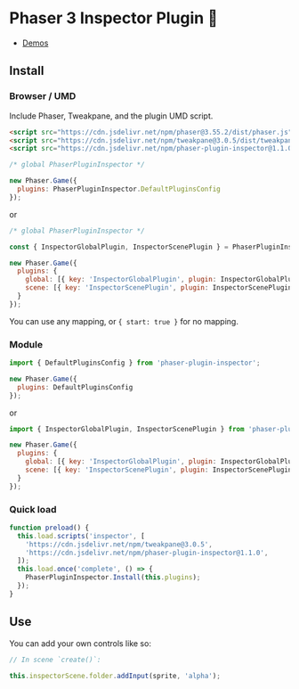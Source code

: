 Phaser 3 Inspector Plugin 🧐
=========================

- [Demos](http://phaser-plugin-inspector.surge.sh/index.html?dir=games/)

Install
-------

### Browser / UMD

Include Phaser, Tweakpane, and the plugin UMD script. 

```html
<script src="https://cdn.jsdelivr.net/npm/phaser@3.55.2/dist/phaser.js"></script>
<script src="https://cdn.jsdelivr.net/npm/tweakpane@3.0.5/dist/tweakpane.js"></script>
<script src="https://cdn.jsdelivr.net/npm/phaser-plugin-inspector@1.1.0/dist/phaser-plugin-inspector.umd.js"></script>
```

```js
/* global PhaserPluginInspector */

new Phaser.Game({
  plugins: PhaserPluginInspector.DefaultPluginsConfig
});
```

or

```js
/* global PhaserPluginInspector */

const { InspectorGlobalPlugin, InspectorScenePlugin } = PhaserPluginInspector;

new Phaser.Game({
  plugins: {
    global: [{ key: 'InspectorGlobalPlugin', plugin: InspectorGlobalPlugin, mapping: 'inspectorGame' }],
    scene: [{ key: 'InspectorScenePlugin', plugin: InspectorScenePlugin, mapping: 'inspectorScene' }]
  }
});
```

You can use any mapping, or `{ start: true }` for no mapping.

### Module

```js
import { DefaultPluginsConfig } from 'phaser-plugin-inspector';

new Phaser.Game({
  plugins: DefaultPluginsConfig
});
```

or

```js
import { InspectorGlobalPlugin, InspectorScenePlugin } from 'phaser-plugin-inspector';

new Phaser.Game({
  plugins: {
    global: [{ key: 'InspectorGlobalPlugin', plugin: InspectorGlobalPlugin, mapping: 'inspectorGame' }],
    scene: [{ key: 'InspectorScenePlugin', plugin: InspectorScenePlugin, mapping: 'inspectorScene' }]
  }
});
```

### Quick load

```js
function preload() {
  this.load.scripts('inspector', [
    'https://cdn.jsdelivr.net/npm/tweakpane@3.0.5',
    'https://cdn.jsdelivr.net/npm/phaser-plugin-inspector@1.1.0',
  ]);
  this.load.once('complete', () => {
    PhaserPluginInspector.Install(this.plugins);
  });
}
```

Use
---

You can add your own controls like so:

```js
// In scene `create()`:

this.inspectorScene.folder.addInput(sprite, 'alpha');
```
